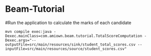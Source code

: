 # Beam-Tutorial




#Run the application to calculate the marks of each candidate
```maven
mvn compile exec:java -Dexec.mainClass=com.amiown.beam.tutorial.TotalScoreComputation -Dexec.args="--outputFile=src/main/resources/sink/student_total_scores.csv --inputFile=src/main/resources/source/student_scores.csv"
```